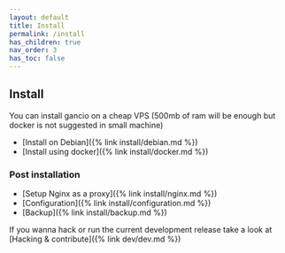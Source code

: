 ```yaml
---
layout: default
title: Install
permalink: /install
has_children: true
nav_order: 3
has_toc: false
---
```

## Install

You can install gancio on a cheap VPS (500mb of ram will be enough but docker is not suggested in small machine)

- [Install on Debian]({% link install/debian.md %})
- [Install using docker]({% link install/docker.md %})

### Post installation
- [Setup Nginx as a proxy]({% link install/nginx.md %})
- [Configuration]({% link install/configuration.md %})
- [Backup]({% link install/backup.md %})


If you wanna hack or run the current development release take a look at [Hacking & contribute]({% link dev/dev.md %})
